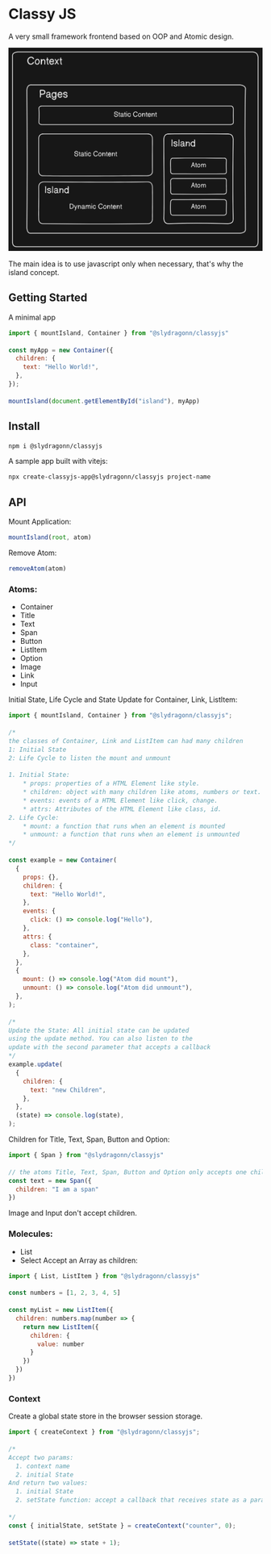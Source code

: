 # Classy JS

A very small framework frontend based on OOP and Atomic design.

![classyjs diagram](./docs/diagram.png)

The main idea is to use javascript only when necessary, that's why the island concept.

## Getting Started

A minimal app

```js
import { mountIsland, Container } from "@slydragonn/classyjs"

const myApp = new Container({
  children: {
    text: "Hello World!",
  },
});

mountIsland(document.getElementById("island"), myApp)
```

## Install

```bash
npm i @slydragonn/classyjs
```

A sample app built with vitejs:

```bash
npx create-classyjs-app@slydragonn/classyjs project-name
```

## API

Mount Application:

```js
mountIsland(root, atom)
```

Remove Atom:

```js
removeAtom(atom)
```

### Atoms:

- Container
- Title
- Text
- Span
- Button
- ListItem
- Option
- Image
- Link
- Input


Initial State, Life Cycle and State Update for Container, Link, ListItem:

```js
import { mountIsland, Container } from "@slydragonn/classyjs";

/*
the classes of Container, Link and ListItem can had many children
1: Initial State
2: Life Cycle to listen the mount and unmount

1. Initial State:
    * props: properties of a HTML Element like style.
    * children: object with many children like atoms, numbers or text.
    * events: events of a HTML Element like click, change.
    * attrs: Attributes of the HTML Element like class, id.
2. Life Cycle:
    * mount: a function that runs when an element is mounted
    * unmount: a function that runs when an element is unmounted
*/

const example = new Container(
  {
    props: {},
    children: {
      text: "Hello World!",
    },
    events: {
      click: () => console.log("Hello"),
    },
    attrs: {
      class: "container",
    },
  },
  {
    mount: () => console.log("Atom did mount"),
    unmount: () => console.log("Atom did unmount"),
  },
);

/*
Update the State: All initial state can be updated 
using the update method. You can also listen to the 
update with the second parameter that accepts a callback
*/
example.update(
  {
    children: {
      text: "new Children",
    },
  },
  (state) => console.log(state),
);
```

Children for Title, Text, Span, Button and Option:

```js
import { Span } from "@slydragonn/classyjs"

// the atoms Title, Text, Span, Button and Option only accepts one child
const text = new Span({
  children: "I am a span"
})
```

Image and Input don't accept children.

### Molecules:

- List
- Select
  Accept an Array as children:

```js
import { List, ListItem } from "@slydragonn/classyjs"

const numbers = [1, 2, 3, 4, 5]

const myList = new ListItem({
  children: numbers.map(number => {
    return new ListItem({
      children: {
        value: number
      }
    })
  })
})
```

### Context

Create a global state store in the browser session storage.

```js
import { createContext } from "@slydragonn/classyjs";

/*
Accept two params:
  1. context name
  2. initial State
And return two values:
  1. initial State
  2. setState function: accept a callback that receives state as a parameter

*/
const { initialState, setState } = createContext("counter", 0);

setState((state) => state + 1);
```
